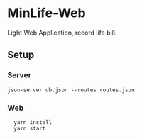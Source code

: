 # MinLife-Web

Light Web Application, record life bill.

## Setup

### Server
  
  ```
  json-server db.json --routes routes.json
  ```
  
### Web

  ```
    yarn install
    yarn start
  ```
